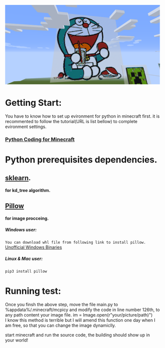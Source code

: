 ![alt text](https://github.com/N0nent1ty/AutoBuildInMineCraft/blob/master/screen_shot/1.png)

# Getting Start:
You have to know how to set up evironment for python in minecraft first.
it is recommented to follow the tutorial(URL is list bellow) to complete evironment settings.
### [Python Coding for Minecraft](http://www.instructables.com/id/Python-coding-for-Minecraft/)


# Python prerequisites dependencies.
## [sklearn](http://scikit-learn.org/stable/). 
#### for kd_tree algorithm.

## [Pillow](https://pillow.readthedocs.io/en/4.3.x/) 
#### for image procceing.

##### Windows user:
``
You can download whl file from following link to install pillow.
``
[Unofficial Windows Binaries ](https://www.lfd.uci.edu/~gohlke/pythonlibs/)
##### Linux & Mac user:
``
pip3 install pillow 
``


# Running test:
Once you finsh the above step, move the file main.py to %appdata%/.minecraft/mcpicy 
and modify the code in line number 126th, to any path content your image file.
im = Image.open(r"your/picture/path)")
</br>
I know this method is terrible but I will amend this function one day when I am free,
so that you can change the image dynamiclly.


start minecraft and run the source code, the building should show up in your world!

